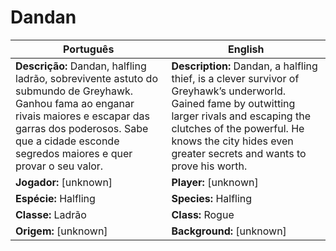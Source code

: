 # Dandan

| Português | English |
|-----------|---------|
| **Descrição:** Dandan, halfling ladrão, sobrevivente astuto do submundo de Greyhawk. Ganhou fama ao enganar rivais maiores e escapar das garras dos poderosos. Sabe que a cidade esconde segredos maiores e quer provar o seu valor. | **Description:** Dandan, a halfling thief, is a clever survivor of Greyhawk’s underworld. Gained fame by outwitting larger rivals and escaping the clutches of the powerful. He knows the city hides even greater secrets and wants to prove his worth. |
| **Jogador:** [unknown] | **Player:** [unknown] |
| **Espécie:** Halfling | **Species:** Halfling |
| **Classe:** Ladrão | **Class:** Rogue |
| **Origem:** [unknown] | **Background:** [unknown] |
